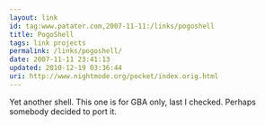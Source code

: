 ```yaml
---
layout: link
id: tag:www.patater.com,2007-11-11:/links/pogoshell
title: PogoShell
tags: link projects
permalink: /links/pogoshell/
date: 2007-11-11 23:41:13
updated: 2010-12-19 03:36:44
uri: http://www.nightmode.org/pocket/index.orig.html
---
```

Yet another shell. This one is for GBA only, last I checked. Perhaps somebody
decided to port it.
